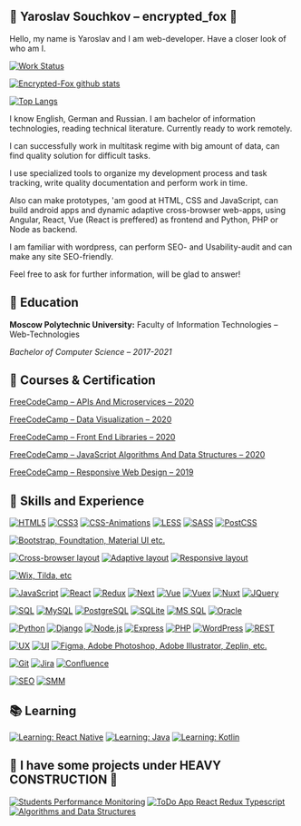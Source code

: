 ## 	:fox_face: Yaroslav Souchkov – encrypted_fox :fox_face:

Hello, my name is Yaroslav and I am web-developer. Have a closer look of who am I.

[![Work Status](https://img.shields.io/badge/status-working-brightred?style=for-the-badge)](https://github.com/encrypted-fox)

[![Encrypted-Fox github stats](https://github-readme-stats.vercel.app/api?username=encrypted-fox&theme=dark)](https://github.com/encrypted-fox)

[![Top Langs](https://github-readme-stats.vercel.app/api/top-langs/?username=encrypted-fox&theme=dark)](https://github.com/encrypted-fox)

I know English, German and Russian. I am bachelor of information technologies, reading technical literature. Currently ready to work remotely.

I can successfully work in multitask regime with big amount of data, can find quality solution for difficult tasks.

I use specialized tools to organize my development process and task tracking, write quality documentation and perform work in time.

Also can make prototypes, 'am good at HTML, CSS and JavaScript, can build android apps and dynamic adaptive cross-browser web-apps, using Angular, React, Vue (React is preffered) as frontend and Python, PHP or Node as backend.

I am familiar with wordpress, can perform SEO- and Usability-audit and can make any site SEO-friendly.

Feel free to ask for further information, will be glad to answer!




## :scroll: Education

**Moscow Polytechnic University:** Faculty of Information Technologies – Web-Technologies 

*Bachelor of Computer Science – 2017-2021*


## :receipt: Courses & Certification

[FreeCodeCamp – APIs And Microservices – 2020](https://www.freecodecamp.org/certification/yaroslavsouchkov/apis-and-microservices)

[FreeCodeCamp – Data Visualization – 2020](https://www.freecodecamp.org/certification/yaroslavsouchkov/data-visualization)

[FreeCodeCamp – Front End Libraries – 2020](https://www.freecodecamp.org/certification/yaroslavsouchkov/front-end-libraries)

[FreeCodeCamp – JavaScript Algorithms And Data Structures – 2020](https://www.freecodecamp.org/certification/yaroslavsouchkov/javascript-algorithms-and-data-structures)

[FreeCodeCamp – Responsive Web Design – 2019](https://www.freecodecamp.org/certification/yaroslavsouchkov/responsive-web-design)


## :toolbox: Skills and Experience

[![HTML5](https://img.shields.io/badge/-HTML5-ff69b4?style=for-the-badge)](https://github.com/encrypted-fox)
[![CSS3](https://img.shields.io/badge/-CSS3-ff69b4?style=for-the-badge)](https://github.com/encrypted-fox)
[![CSS-Animations](https://img.shields.io/badge/-CSS3--animations-ff69b4?style=for-the-badge)](https://github.com/encrypted-fox)
[![LESS](https://img.shields.io/badge/-less-ff69b4?style=for-the-badge)](https://github.com/encrypted-fox)
[![SASS](https://img.shields.io/badge/-sass-ff69b4?style=for-the-badge)](https://github.com/encrypted-fox)
[![PostCSS](https://img.shields.io/badge/-postcss-ff69b4?style=for-the-badge)](https://github.com/encrypted-fox)

[![Bootstrap, Foundtation, Material UI etc.](https://img.shields.io/badge/-bootstrap,%20foundation,%20material%20ui,%20etc.-brightgreen?style=for-the-badge)](https://github.com/encrypted-fox)

[![Cross-browser layout](https://img.shields.io/badge/-cross--browser%20layout-informational?style=for-the-badge)](https://github.com/encrypted-fox)
[![Adaptive layout](https://img.shields.io/badge/-adaptive%20layout-informational?style=for-the-badge)](https://github.com/encrypted-fox)
[![Responsive layout](https://img.shields.io/badge/-responsive%20layout-informational?style=for-the-badge)](https://github.com/encrypted-fox)

[![Wix, Tilda, etc](https://img.shields.io/badge/-wix,%20tilda,%20etc.-lightgrey?style=for-the-badge)](https://github.com/encrypted-fox)

[![JavaScript](https://img.shields.io/badge/-javascript-ffcc00?style=for-the-badge)](https://github.com/encrypted-fox)
[![React](https://img.shields.io/badge/-react-ffcc00?style=for-the-badge)](https://github.com/encrypted-fox)
[![Redux](https://img.shields.io/badge/-redux-ffcc00?style=for-the-badge)](https://github.com/encrypted-fox)
[![Next](https://img.shields.io/badge/-next-ffcc00?style=for-the-badge)](https://github.com/encrypted-fox)
[![Vue](https://img.shields.io/badge/-vue-ffcc00?style=for-the-badge)](https://github.com/encrypted-fox)
[![Vuex](https://img.shields.io/badge/-vuex-ffcc00?style=for-the-badge)](https://github.com/encrypted-fox)
[![Nuxt](https://img.shields.io/badge/-nuxt-ffcc00?style=for-the-badge)](https://github.com/encrypted-fox)
[![JQuery](https://img.shields.io/badge/-jquery-ffcc00?style=for-the-badge)](https://github.com/encrypted-fox)

[![SQL](https://img.shields.io/badge/-sql-coral?style=for-the-badge)](https://github.com/encrypted-fox)
[![MySQL](https://img.shields.io/badge/-mysql-coral?style=for-the-badge)](https://github.com/encrypted-fox)
[![PostgreSQL](https://img.shields.io/badge/-postgresql-coral?style=for-the-badge)](https://github.com/encrypted-fox)
[![SQLite](https://img.shields.io/badge/-sqlite-coral?style=for-the-badge)](https://github.com/encrypted-fox)
[![MS SQL](https://img.shields.io/badge/-ms%20sql-coral?style=for-the-badge)](https://github.com/encrypted-fox)
[![Oracle](https://img.shields.io/badge/-oracle-coral?style=for-the-badge)](https://github.com/encrypted-fox)

[![Python](https://img.shields.io/badge/-python-lightblue?style=for-the-badge)](https://github.com/encrypted-fox)
[![Django](https://img.shields.io/badge/-django-lightblue?style=for-the-badge)](https://github.com/encrypted-fox)
[![Node.js](https://img.shields.io/badge/-node.js-lightblue?style=for-the-badge)](https://github.com/encrypted-fox)
[![Express](https://img.shields.io/badge/-express-lightblue?style=for-the-badge)](https://github.com/encrypted-fox)
[![PHP](https://img.shields.io/badge/-php-lightblue?style=for-the-badge)](https://github.com/encrypted-fox)
[![WordPress](https://img.shields.io/badge/-wordpress-lightblue?style=for-the-badge)](https://github.com/encrypted-fox)
[![REST](https://img.shields.io/badge/-rest-lightblue?style=for-the-badge)](https://github.com/encrypted-fox)

[![UX](https://img.shields.io/badge/-ux-lightcoral?style=for-the-badge)](https://github.com/encrypted-fox)
[![UI](https://img.shields.io/badge/-ui-lightcoral?style=for-the-badge)](https://github.com/encrypted-fox)
[![Figma, Adobe Photoshop, Adobe Illustrator, Zeplin, etc.](https://img.shields.io/badge/-figma,%20adobe%20photoshop,%20adobe%20illustrator,%20Zeplin,%20etc.-lightcoral?style=for-the-badge)](https://github.com/encrypted-fox)

[![Git](https://img.shields.io/badge/-git-black?style=for-the-badge)](https://github.com/encrypted-fox)
[![Jira](https://img.shields.io/badge/-jira-black?style=for-the-badge)](https://github.com/encrypted-fox)
[![Confluence](https://img.shields.io/badge/-confluence-black?style=for-the-badge)](https://github.com/encrypted-fox)

[![SEO](https://img.shields.io/badge/-seo-green?style=for-the-badge)](https://github.com/encrypted-fox)
[![SMM](https://img.shields.io/badge/-smm-green?style=for-the-badge)](https://github.com/encrypted-fox)


## :books: Learning 

[![Learning: React Native](https://img.shields.io/badge/learning-react%20native-grey?style=for-the-badge)](https://github.com/encrypted-fox)
[![Learning: Java](https://img.shields.io/badge/learning-java-grey?style=for-the-badge)](https://github.com/encrypted-fox)
[![Learning: Kotlin](https://img.shields.io/badge/learning-kotlin-grey?style=for-the-badge)](https://github.com/encrypted-fox)


## :construction: I have some projects under HEAVY CONSTRUCTION :construction:

[![Students Performance Monitoring](https://github-readme-stats.vercel.app/api/pin/?username=encrypted-fox&repo=students_performance_monitoring&theme=dark
)](https://github.com/encrypted-fox/students_performance_monitoring)
[![ToDo App React Redux Typescript](https://github-readme-stats.vercel.app/api/pin/?username=encrypted-fox&repo=todo_app_react_redux_typescript&theme=dark)](https://github.com/encrypted-fox/todo_app_react_redux_typescript)
[![Algorithms and Data Structures](https://github-readme-stats.vercel.app/api/pin/?username=encrypted-fox&repo=algorithms-and-data-structures&theme=dark)](https://github.com/encrypted-fox/algorithms-and-data-structures)
